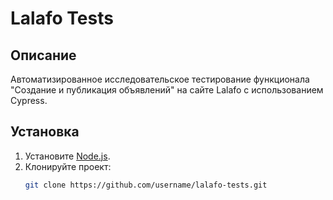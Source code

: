 # Lalafo Tests

## Описание
Автоматизированное исследовательское тестирование функционала "Создание и публикация объявлений" на сайте Lalafo с использованием Cypress.

## Установка
1. Установите [Node.js](https://nodejs.org/).
2. Клонируйте проект:
   ```bash
   git clone https://github.com/username/lalafo-tests.git
